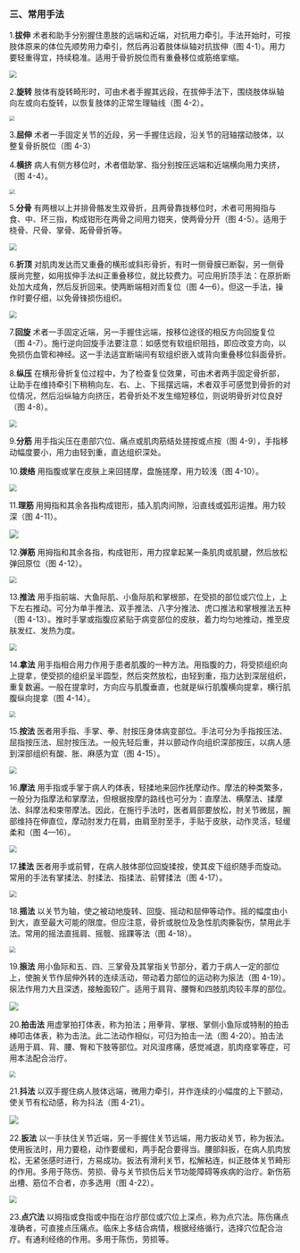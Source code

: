 ### 三、常用手法

1.**拔伸** 术者和助手分别握住患肢的远端和近端，对抗用力牵引。手法开始时，可按肢体原来的体位先顺势用力牵引，然后再沿着肢体纵轴对抗拔伸（图 4-1）。用力要轻重得宜，持续稳准。适用于骨折脱位而有重叠移位或筋络挛缩。

<img src="./img/4-1.jpg" style="zoom:80%;" />

2.**旋转** 肢体有旋转畸形时，可由术者手握其远段，在拔伸手法下，围绕肢体纵轴向左或向右旋转，以恢复肢体的正常生理轴线（图 4-2）。

<img src="./img/4-2、4-3.jpg" style="zoom: 55%;" />

3.**屈伸** 术者一手固定关节的近段，另一手握住远段，沿关节的冠轴摆动肢体，以整复骨折脱位（图 4-3）

4.**横挤** 病人有侧方移位时，术者借助掌、指分别按压远端和近端横向用力夹挤，（图 4-4）。

<img src="./img/4-4.jpg" style="zoom: 60%;" />

5.**分骨** 有两根以上并排骨骼发生双骨折，且两骨靠拢移位时，术者可用拇指与食、中、环三指，构成钳形在两骨之间用力钳夹，使两骨分开（图 4-5）。适用于桡骨、尺骨、掌骨、跖骨骨折等。

<img src="./img/4-5.jpg" style="zoom:80%;" />

6.**折顶** 对肌肉发达而又重叠的横形或斜形骨折，有时一侧骨膜已断裂，另一侧骨膜尚完整，如用拔伸手法纠正重叠移位，就比较费力。可应用折顶手法：在原折断处加大成角，然后反折回来。使两断端相对而复位（图 4—6）。但这一手法，操作时要仔细，以免骨锋损伤组织。

<img src="./img/4-6.jpg" style="zoom:80%;" />

7.**回旋** 术者一手固定近端，另一手握住远端，按移位途径的相反方向回旋复位（图 4-7）。施行逆向回旋手法要注意：如感觉有软组织阻挡，即应改变方向，以免损伤血管和神经。这一手法适宜断端间有软组织嵌入或背向重叠移位斜面骨折。

8.**纵压** 在横形骨折复位过程中，为了检查复位效果，可由术者两手固定骨折部，让助手在维持牵引下稍稍向左、右、上、下摇摆远端，术者双手可感觉到骨折的对位情况，然后沿纵轴方向挤压，若骨折处不发生缩短移位，则说明骨折对位良好（图 4-8）。

<img src="./img/4-7、4-8.jpg" style="zoom:80%;" />

9.**分筋** 用手指尖压在患部穴位、痛点或肌肉筋结处搓按或点按（图 4-9），手指移动幅度要小，用力由轻到重，直达组织深处。

10.**拨络** 用指腹或掌在皮肤上来回搓摩，盘施搓摩，用力较浅（图 4-10）。

<img src="./img/4-9、4-10.jpg" style="zoom:80%;" />

11.**理筋** 用拇指和其余各指构成钳形，插入肌肉间隙，沿直线或弧形运推。用力较深（图 4-11）。

![](img/4-11.jpg)

12.**弹筋** 用拇指和其余各指，构成钳形，用力捏拿起某一条肌肉或肌腱，然后放松弹回原位（图 4-12）。

<img src="./img/4-12.jpg" style="zoom:80%;" />

13.**推法** 用手指前端、大鱼际肌、小鱼际肌和掌根部，在受损的部位或穴位上，上下左右推动。可分为单手推法、双手推法、八字分推法、虎口推法和掌根推法五种（图 4-13）。推时手掌或指腹应紧贴于病变部位的皮肤，着力均匀地推动，推至皮肤发红、发热为度。

<img src="./img/4-13.jpg" style="zoom:80%;" />

14.**拿法** 用手指相合用力作用于患者肌腹的一种方法。用指腹的力，将受损组织向上提拿，使受损的组织呈半圆型，然后突然放松，由轻到重，指力达到深层组织，重复数遍。一般在提拿时，方向应与肌腹垂直，也就是纵行肌腹横向提拿，横行肌腹纵向提拿（图 4-14）。

<img src="./img/4-14.jpg" style="zoom:67%;" />

15.**按法** 医者用手指、手掌、拳、肘按压身体病变部位。手法可分为手指按压法、屈指按压法、屈肘按压法。一般先轻后重，并以颤动作向组织深部按压，以病人感到深部组织有酸、胀、麻感为宜（图 4-15）。

<img src="./img/4-15.jpg" style="zoom:80%;" />

16.**摩法** 用手指或手掌于病人旳体表，轻揉地来回作抚摩动作。摩法的种类繁多，一般分为指摩法和掌摩法，但根据按摩的路线也可分为：直摩法、横摩法、揉摩法、斜摩法和束带摩法。因此，在施行手法时，医者肩部要放松，肘关节微屈，腕部维持在伸直位，摩动肘发力在肩，由肩至肘至手，手贴于皮肤，动作灵活，轻缓柔和（图 4—16）。

<img src="./img/4-16.jpg" style="zoom:80%;" />

17.**揉法** 医者用手或前臂，在病人肢体部位回旋揉按，使其皮下组织随手而旋动。常用的手法有掌揉法、肘揉法、指揉法、前臂揉法（图 4-17）。

<img src="./img/4-17.jpg" style="zoom:80%;" />

18.**摇法** 以关节为轴，使之被动地旋转、回旋、摇动和屈伸等动作。摇的幅度由小到大，直至最大可能的限度。但应注意，骨折或脱位及急性肌肉撕裂伤，禁用此手法。常用的摇法直摇肩、摇髋、摇踝等法（图 4-18）。

<img src="./img/4-18.jpg" style="zoom:67%;" />

19.**㨰法** 用小鱼际和五、四、三掌骨及其掌指关节部分，着力于病人一定的部位上，使腕关节作屈伸外转的连续活动，带动着力部位的运动称为㨰法（图 4-19）。㨰法作用力大且深透，接触面较广。适用于肩背、腰臀和四肢肌肉较丰厚的部位。

![](img/4-19.jpg)

20.**拍击法** 用虚掌拍打体表，称为拍法；用拳背、掌根、掌侧小鱼际或特制的拍击棒叩击体表，称为击法。此二法动作相似，可归为拍击一法（图 4-20）。拍击法适用于肩、背、腰、臀和下肢等部位。对风湿疼痛，感觉减退，肌肉痉挛等症，可用本法配合治疗。

<img src="./img/4-20.jpg" style="zoom:67%;" />

21.**抖法** 以双手握住病人肢体远端，微用力牵引，并作连续的小幅度的上下颤动，使关节有松动感，称为抖法（图 4-21）。

![](img/4-21.jpg)

22.**扳法** 以一手扶住关节近端，另一手握住关节远端，用力扳动关节，称为扳法。使用扳法时，用力要稳，动作要缓和，两手配合要得当。腰部斜扳，在病人肌肉放松，无紧张感时进行，方易成功。扳法有滑利关节，松解粘连，纠正肢体关节畸形的作用。多用于陈伤、劳损、骨与关节损伤后关节功能障碍等疾病的治疗。新伤筋出槽、筋位不合者，亦多选用（图 4-22）。

<img src="./img/4-22.jpg" style="zoom:80%;" />

23.**点穴法** 以拇指或食指或中指在治疗部位或穴位上深点，称为点穴法。陈伤痛点准确者，可直接点压痛点。临床上多结合病情，根据经络循行，选择穴位配合治疗。有通利经络的作用。多用于陈伤，劳损等。
